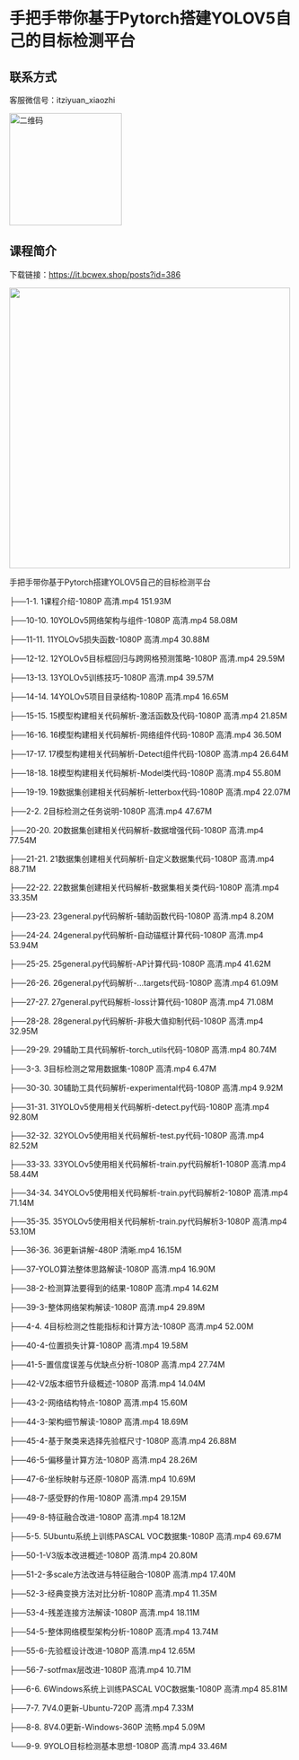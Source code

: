 # 手把手带你基于Pytorch搭建YOLOV5自己的目标检测平台

## 联系方式

客服微信号：itziyuan_xiaozhi

<img src="https://ziyuanyun.oss-cn-guangzhou.aliyuncs.com/common/20240614073449/666b82192834a.jpg" width="200" height="200" alt="二维码">

## 课程简介

下载链接：https://it.bcwex.shop/posts?id=386

<img src="https://ziyuanyun.oss-cn-guangzhou.aliyuncs.com/yun/20240515151900/664461e4efca7.jpg" width="500" alt="">

  手把手带你基于Pytorch搭建YOLOV5自己的目标检测平台



 ├──1-1. 1课程介绍-1080P 高清.mp4 151.93M

 ├──10-10. 10YOLOv5网络架构与组件-1080P 高清.mp4 58.08M

 ├──11-11. 11YOLOv5损失函数-1080P 高清.mp4 30.88M

 ├──12-12. 12YOLOv5目标框回归与跨网格预测策略-1080P 高清.mp4 29.59M

 ├──13-13. 13YOLOv5训练技巧-1080P 高清.mp4 39.57M

 ├──14-14. 14YOLOv5项目目录结构-1080P 高清.mp4 16.65M

 ├──15-15. 15模型构建相关代码解析-激活函数及代码-1080P 高清.mp4 21.85M

 ├──16-16. 16模型构建相关代码解析-网络组件代码-1080P 高清.mp4 36.50M

 ├──17-17. 17模型构建相关代码解析-Detect组件代码-1080P 高清.mp4 26.64M

 ├──18-18. 18模型构建相关代码解析-Model类代码-1080P 高清.mp4 55.80M

 ├──19-19. 19数据集创建相关代码解析-letterbox代码-1080P 高清.mp4 22.07M

 ├──2-2. 2目标检测之任务说明-1080P 高清.mp4 47.67M

 ├──20-20. 20数据集创建相关代码解析-数据增强代码-1080P 高清.mp4 77.54M

 ├──21-21. 21数据集创建相关代码解析-自定义数据集代码-1080P 高清.mp4 88.71M

 ├──22-22. 22数据集创建相关代码解析-数据集相关类代码-1080P 高清.mp4 33.35M

 ├──23-23. 23general.py代码解析-辅助函数代码-1080P 高清.mp4 8.20M

 ├──24-24. 24general.py代码解析-自动锚框计算代码-1080P 高清.mp4 53.94M

 ├──25-25. 25general.py代码解析-AP计算代码-1080P 高清.mp4 41.62M

 ├──26-26. 26general.py代码解析-&#8230;targets代码-1080P 高清.mp4 61.09M

 ├──27-27. 27general.py代码解析-loss计算代码-1080P 高清.mp4 71.08M

 ├──28-28. 28general.py代码解析-非极大值抑制代码-1080P 高清.mp4 32.95M

 ├──29-29. 29辅助工具代码解析-torch_utils代码-1080P 高清.mp4 80.74M

 ├──3-3. 3目标检测之常用数据集-1080P 高清.mp4 6.47M

 ├──30-30. 30辅助工具代码解析-experimental代码-1080P 高清.mp4 9.92M

 ├──31-31. 31YOLOv5使用相关代码解析-detect.py代码-1080P 高清.mp4 92.80M

 ├──32-32. 32YOLOv5使用相关代码解析-test.py代码-1080P 高清.mp4 82.52M

 ├──33-33. 33YOLOv5使用相关代码解析-train.py代码解析1-1080P 高清.mp4 58.44M

 ├──34-34. 34YOLOv5使用相关代码解析-train.py代码解析2-1080P 高清.mp4 71.14M

 ├──35-35. 35YOLOv5使用相关代码解析-train.py代码解析3-1080P 高清.mp4 53.10M

 ├──36-36. 36更新讲解-480P 清晰.mp4 16.15M

 ├──37-YOLO算法整体思路解读-1080P 高清.mp4 16.90M

 ├──38-2-检测算法要得到的结果-1080P 高清.mp4 14.62M

 ├──39-3-整体网络架构解读-1080P 高清.mp4 29.89M

 ├──4-4. 4目标检测之性能指标和计算方法-1080P 高清.mp4 52.00M

 ├──40-4-位置损失计算-1080P 高清.mp4 19.58M

 ├──41-5-置信度误差与优缺点分析-1080P 高清.mp4 27.74M

 ├──42-V2版本细节升级概述-1080P 高清.mp4 14.04M

 ├──43-2-网络结构特点-1080P 高清.mp4 15.60M

 ├──44-3-架构细节解读-1080P 高清.mp4 18.69M

 ├──45-4-基于聚类来选择先验框尺寸-1080P 高清.mp4 26.88M

 ├──46-5-偏移量计算方法-1080P 高清.mp4 28.26M

 ├──47-6-坐标映射与还原-1080P 高清.mp4 10.69M

 ├──48-7-感受野的作用-1080P 高清.mp4 29.15M

 ├──49-8-特征融合改进-1080P 高清.mp4 18.12M

 ├──5-5. 5Ubuntu系统上训练PASCAL VOC数据集-1080P 高清.mp4 69.67M

 ├──50-1-V3版本改进概述-1080P 高清.mp4 20.80M

 ├──51-2-多scale方法改进与特征融合-1080P 高清.mp4 17.40M

 ├──52-3-经典变换方法对比分析-1080P 高清.mp4 11.35M

 ├──53-4-残差连接方法解读-1080P 高清.mp4 18.11M

 ├──54-5-整体网络模型架构分析-1080P 高清.mp4 13.74M

 ├──55-6-先验框设计改进-1080P 高清.mp4 12.65M

 ├──56-7-sotfmax层改进-1080P 高清.mp4 10.71M

 ├──6-6. 6Windows系统上训练PASCAL VOC数据集-1080P 高清.mp4 85.81M

 ├──7-7. 7V4.0更新-Ubuntu-720P 高清.mp4 7.33M

 ├──8-8. 8V4.0更新-Windows-360P 流畅.mp4 5.09M

 └──9-9. 9YOLO目标检测基本思想-1080P 高清.mp4 33.46M

  